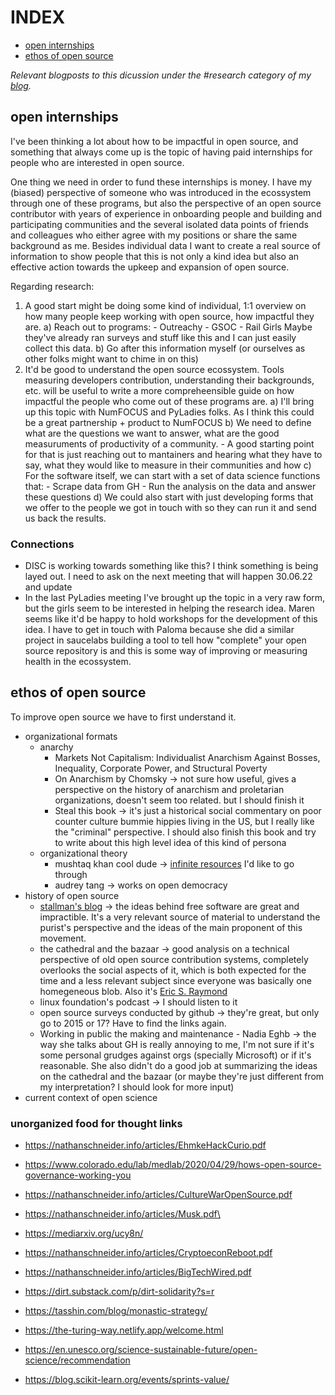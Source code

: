 # INDEX

* [open internships](open-internships)
* [ethos of open source](ethos-of-open-source)

*Relevant blogposts to this dicussion under the #research category of my [blog](https://cyborgdream.github.io/categories/research/).*

## open internships

I've been thinking a lot about how to be impactful in open source, and something that always come up is the topic of having paid internships for people who are interested in open source.

One thing we need in order to fund these internships is money. I have my (biased) perspective of someone who was introduced in the ecossystem through one of these programs, but also the perspective of an open source contributor with years of experience in onboarding people and building and participating communities and the several isolated data points of friends and colleagues who either agree with my positions or share the same background as me.
Besides individual data I want to create a real source of information to show people that this is not only a kind idea but also an effective action towards the upkeep and expansion of open source.

Regarding research:

1) A good start might be doing some kind of individual, 1:1 overview on how many people keep working with open source, how impactful they are.
    a) Reach out to programs:
        - Outreachy
        - GSOC
        - Rail Girls
    Maybe they've already ran surveys and stuff like this and I can just easily collect this data.
    b) Go after this information myself (or ourselves as other folks might want to chime in on this)
2) It'd be good to understand the open source ecossystem. Tools measuring developers contribution, understanding their backgrounds, etc. will be useful to write a more compreheensible guide on how impactful the people who come out of these programs are.
    a) I'll bring up this topic with NumFOCUS and PyLadies folks. As I think this could be a great partnership + product to NumFOCUS
    b) We need to define what are the questions we want to answer, what are the good measuruments of productivity of a community.
        - A good starting point for that is just reaching out to mantainers and hearing what they have to say, what they would like to measure in their communities and how
    c) For the software itself, we can start with a set of data science functions that:
        - Scrape data from GH
        - Run the analysis on the data and answer these questions
    d) We could also start with just developing forms that we offer to the people we got in touch with so they can run it and send us back the results.

### Connections

- DISC is working towards something like this? I think something is being layed out. I need to ask on the next meeting that will happen 30.06.22 and update
- In the last PyLadies meeting I've brought up the topic in a very raw form, but the girls seem to be interested in helping the research idea. Maren seems like it'd be happy to hold workshops for the development of this idea. I have to get in touch with Paloma because she did a similar project in saucelabs building a tool to tell how "complete" your open source repository is and this is some way of improving or measuring health in the ecossystem.

## ethos of open source

To improve open source we have to first understand it.

- organizational formats
    - anarchy
        - Markets Not Capitalism: Individualist Anarchism Against Bosses, Inequality, Corporate Power, and Structural Poverty
        - On Anarchism by Chomsky -> not sure how useful, gives a perspective on the history of anarchism and proletarian organizations, doesn't seem too related. but I should finish it
        - Steal this book -> it's just a historical social commentary on poor counter culture bummie hippies living in the US, but I really like the "criminal" perspective. I should also finish this book and try to write about this high level idea of this kind of persona 
    - organizational theory
        - mushtaq khan cool dude -> [infinite resources](https://80000hours.org/podcast/episodes/mushtaq-khan-institutional-economics/) I'd like to go through
        - audrey tang -> works on open democracy
- history of open source
    - [stallman's blog](https://stallman.org/) -> the ideas behind free software are great and impractible. It's a very relevant source of material to understand the purist's perspective and the ideas of the main proponent of this movement.
    - the cathedral and the bazaar -> good analysis on a technical perspective of old open source contribution systems, completely overlooks the social aspects of it, which is both expected for the time and a less relevant subject since everyone was basically one homegeneous blob. Also it's [Eric S. Raymond](http://www.catb.org/~esr/personal.html)
    - linux foundation's podcast -> I should listen to it
    - open source surveys conducted by github -> they're great, but only go to 2015 or 17? Have to find the links again.
    - Working in public the making and maintenance - Nadia Eghb -> the way she talks about GH is really annoying to me, I'm not sure if it's some personal grudges against orgs (specially Microsoft) or if it's reasonable. She also didn't do a good job at summarizing the ideas on the cathedral and the bazaar (or maybe they're just different from my interpretation? I should look for more input)
- current context of open science
  
### unorganized food for thought links

- https://nathanschneider.info/articles/EhmkeHackCurio.pdf

- https://www.colorado.edu/lab/medlab/2020/04/29/hows-open-source-governance-working-you

- https://nathanschneider.info/articles/CultureWarOpenSource.pdf

- https://nathanschneider.info/articles/Musk.pdf\

- https://mediarxiv.org/ucy8n/

- https://nathanschneider.info/articles/CryptoeconReboot.pdf

- https://nathanschneider.info/articles/BigTechWired.pdf

- https://dirt.substack.com/p/dirt-solidarity?s=r

- https://tasshin.com/blog/monastic-strategy/

- https://the-turing-way.netlify.app/welcome.html

- https://en.unesco.org/science-sustainable-future/open-science/recommendation

- https://blog.scikit-learn.org/events/sprints-value/
